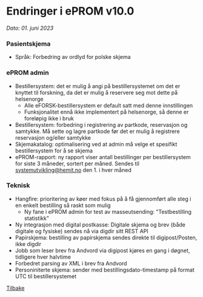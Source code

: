 # Endringer i ePROM v10.0
*Dato: 01. juni 2023*

### Pasientskjema
- Språk: Forbedring av ordlyd for polske skjema


### ePROM admin
- Bestillersystem: det er mulig å angi på bestillersystemet om det er knyttet til forskning, da det er mulig å reservere seg mot dette på helsenorge
  - Alle eFORSK-bestillersystem er default satt med denne innstillingen
  - Funksjonalitet ennå ikke implementert på helsenorge, så denne er foreløpig ikke i bruk 
- Bestillersystem: forbedring i registrering av partkode, reservasjon og samtykke. Må sette og lagre partkode før det er mulig å registrere reservasjon og/eller samtykke 
- Skjemakatalog: optimalisering ved at admin må velge et spesifikt bestillersystem for å se skjema
- ePROM-rapport: ny rapport viser antall bestillinger per bestillersystem for siste 3 måneder, sortert per måned. Sendes til systemutvikling@hemit.no den 1. i hver måned


### Teknisk
- Hangfire: prioritering av køer med fokus på å få gjennomført alle steg i en enkelt bestilling så raskt som mulig
  - Ny fane i ePROM admin for test av masseutsending: "Testbestilling statistikk" 
- Ny integrasjon med digital postkasse: Digitale skjema og brev (både digitale og fysiske) sendes nå via digdir sitt REST API
- Papirskjema: bestilling av papirskjema sendes direkte til digipost/Posten, ikke digdir
- Jobb som leser brev fra Andvord via digipost kjøres en gang i døgnet, tidligere hver halvtime
- Forbedret parsing av XML i brev fra Andvord
- Personiniterte skjema: sender med bestillingsdato-timestamp på format UTC til bestillersystemet 


[Tilbake](./Releaselist)
